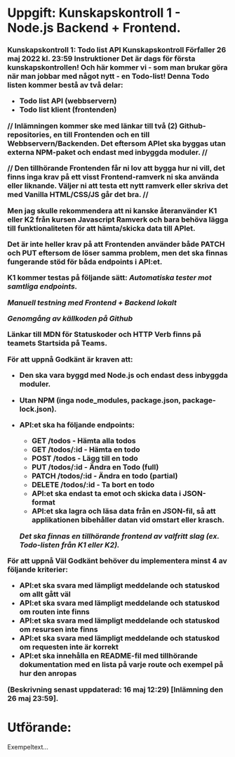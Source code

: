 <h1> Uppgift: Kunskapskontroll 1 - Node.js Backend + Frontend. </h1>

<h3>
Kunskapskontroll 1: Todo list API
Kunskapskontroll
Förfaller 26 maj 2022 kl. 23:59
Instruktioner
Det är dags för första kunskapskontrollen!
Och här kommer vi - som man brukar göra när man jobbar med något nytt - en Todo-list!
Denna Todo listen kommer bestå av två delar:

- Todo list API (webbservern)
- Todo list klient (frontenden)

// Inlämningen kommer ske med länkar till två (2) Github-repositories, en till Frontenden och en till Webbservern/Backenden.
Det eftersom APIet ska byggas utan externa NPM-paket och endast med inbyggda moduler. //

// Den tillhörande Frontenden får ni lov att bygga hur ni vill, det finns inga krav på ett visst Frontend-ramverk ni ska använda eller liknande.
Väljer ni att testa ett nytt ramverk eller skriva det med Vanilla HTML/CSS/JS går det bra. //

Men jag skulle rekommendera att ni kanske återanvänder K1 eller K2 från kursen Javascript Ramverk och bara behöva lägga till funktionaliteten för att hämta/skicka data till APIet.

Det är inte heller krav på att Frontenden använder både PATCH och PUT eftersom de löser samma problem, men det ska finnas fungerande stöd för båda endpoints i API:et.

**K1 kommer testas på följande sätt:**
_Automatiska tester mot samtliga endpoints._

_Manuell testning med Frontend + Backend lokalt_

_Genomgång av källkoden på Github_

Länkar till **MDN** för Statuskoder och **HTTP Verb** finns på teamets Startsida på Teams.

För att uppnå **Godkänt** är kraven att:

- Den ska vara byggd med Node.js och endast dess inbyggda moduler.

- Utan NPM (inga node_modules, package.json, package-lock.json).

- API:et ska ha följande endpoints:

  - GET /todos - Hämta alla todos
  - GET /todos/:id - Hämta en todo
  - POST /todos - Lägg till en todo
  - PUT /todos/:id - Ändra en Todo (full)
  - PATCH /todos/:id - Ändra en todo (partial)
  - DELETE /todos/:id - Ta bort en todo
  - API:et ska endast ta emot och skicka data i JSON-format
  - API:et ska lagra och läsa data från en JSON-fil, så att applikationen bibehåller datan vid omstart eller krasch.

  _Det ska finnas en tillhörande frontend av valfritt slag (ex. Todo-listen från K1 eller K2)._

För att uppnå **Väl Godkänt** behöver du implementera minst 4 av följande kriterier:

- API:et ska svara med lämpligt meddelande och statuskod om allt gått väl
- API:et ska svara med lämpligt meddelande och statuskod om routen inte finns
- API:et ska svara med lämpligt meddelande och statuskod om resursen inte finns
- API:et ska svara med lämpligt meddelande och statuskod om requesten inte är korrekt
- API:et ska innehålla en README-fil med tillhörande dokumentation med en lista på varje route och exempel på hur den anropas

(Beskrivning senast uppdaterad: 16 maj 12:29) [Inlämning den 26 maj 23:59]. </h3>

# Utförande:

Exempeltext...
